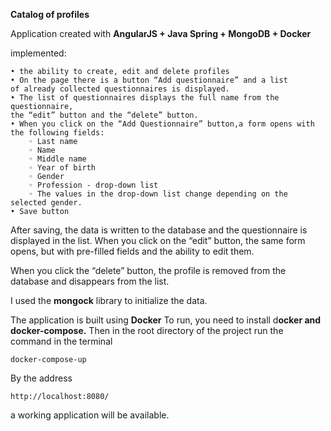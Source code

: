 **Catalog of profiles**

Application created with
**AngularJS + Java Spring + MongoDB + Docker**

implemented:

    • the ability to create, edit and delete profiles
    • On the page there is a button “Add questionnaire” and a list
    of already collected questionnaires is displayed.
    • The list of questionnaires displays the full name from the questionnaire, 
    the “edit” button and the “delete” button.
    • When you click on the “Add Questionnaire” button,a form opens with the following fields:
        ◦ Last name
        ◦ Name
        ◦ Middle name
        ◦ Year of birth
        ◦ Gender
        ◦ Profession - drop-down list
        ◦ The values in the drop-down list change depending on the selected gender.
    • Save button

After saving, the data is written to the database and the 
questionnaire is displayed in the list.
When you click on the “edit” button, the same form opens,
but with pre-filled fields and the ability to edit them.

When you click the “delete” button, the profile is removed
from the database and disappears from the list.

I used the **mongock** library to initialize the data.

The application is built using **Docker**
To run, you need to install d**ocker and docker-compose.**
Then in the root directory of the project run the command in the terminal

    docker-compose-up

By the address

    http://localhost:8080/

a working application will be available.